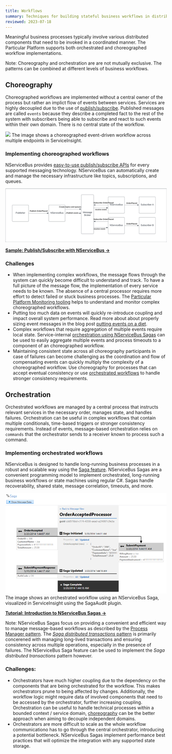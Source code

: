 ```yaml
---
title: Workflows
summary: Techniques for building stateful business workflows in distributed systems
reviewed: 2023-07-18
---
```


Meaningful business processes typically involve various distributed components that need to be invoked in a coordinated manner. The Particular Platform supports both orchestrated and choreographed workflow implementations.

Note: Choreography and orchestration are are not mutually exclusive. The patterns can be combined at different levels of business workflows.

## Choreography

Choreographed workflows are implemented without a central owner of the process but rather an implict flow of events between services. Services are highly decoupled due to the use of [publish/subscribe](/architecture/messaging.md#communication-styles-publishsubscribe-pattern). Published messages are called `events` because they describe a completed fact to the rest of the system with subscribers being able to subscribe and react to such events within their own domain. There is no central state of the workflow.

![](/serviceinsight/images/overview-sequence-diagram.png)
The image shows a choreographed event-driven workflow across multiple endpoints in ServiceInsight.

### Implementing choreographed workflows

NServiceBus provides [easy-to-use publish/subscribe APIs](/nservicebus/messaging/publish-subscribe/publish-handle-event.md) for every supported messaging technology. NServiceBus can automatically create and manage the necessary infrastructure like topics, subscriptions, and queues.

![](nsb-publish-subscribe.png)

[**Sample: Publish/Subscribe with NServiceBus →**](/samples/pubsub/native/)

### Challenges

* When implementing complex workflows, the message flows through the system can quickly become difficult to understand and track. To have a full picture of the message flow, the implementation of every service needs to be known. The absence of a central processor requires more effort to detect failed or stuck business processes. The [Particular Platform Monitoring tooling](/monitoring/) helps to understand and monitor complex choreographed workflows.
* Putting too much data on events will quickly re-introduce coupling and impact overall system performance. Read more about about properly sizing event messages in the blog post [putting events on a diet](https://particular.net/blog/putting-your-events-on-a-diet).
* Complex workflows that require aggregation of multiple events require local state. Service-internal [orchestration using NServiceBus Sagas](#orchestration) can be used to easily aggregate multiple events and process timeouts to a component of an choreographed workflow.
* Maintaining consistent state across all choreography participants in case of failures can become challenging as the coordination and flow of compensating events can quickly multiply the complexity of a choreographed workflow. Use choreography for processes that can accept eventual consistency or use [orchestrated workflows](#orchestration) to handle stronger consistency requirements.


## Orchestration

Orchestrated workflows are managed by a central process that instructs relevant services in the necessary order, manages state, and handles failures. Orchestration can be useful in complex workflows that contain multiple conditionals, time-based triggers or stronger consistency requirements. Instead of events, message-based orchestration relies on `commands` that the orchestrator sends to a receiver known to process such a command.

### Implementing orchestrated workflows

NServiceBus is designed to handle long-running business processes in a robust and scalable way using the [Saga feature](/nservicebus/sagas/). NServiceBus Sagas are a convenient programming model to implement orchestrated, long-running business workflows or state machines using regular C#. Sagas handle recoverability, shared state, message correlation, timeouts, and more.

![](/serviceinsight/images/overview-sagaview.png)
The image shows an orchestrated workflow using an NServiceBus Saga, visualized in ServiceInsight using the SagaAudit plugin.

[**Tutorial: Introduction to NServiceBus Sagas →**](/tutorials/nservicebus-sagas/1-saga-basics/)

Note: NServiceBus Sagas focus on providing a convenient and efficient way to manage message-based workflows as described by the [Process Manager pattern](https://www.enterpriseintegrationpatterns.com/patterns/messaging/ProcessManager.html). The [*Saga distributed transactions* pattern](https://learn.microsoft.com/en-us/azure/architecture/reference-architectures/saga/saga) is primarily concerened with managing long-lived transactions and ensuring consistency across multiple operations, especially in the presence of failures. The NServiceBus Saga feature can be used to implement the *Saga distributed transactions* pattern however.

### Challenges:

* Orchestrators have much higher coupling due to the dependency on the components that are being orchestrated for the workflow. This makes orchestrators prune to being affected by changes. Additionally, the workflow logic might require data of involved components  that need to be accessed by the orchestrator, further increasing coupling. Orchestration can be useful to handle technical processes within a bounded context / service domain, [choreography](#choreography) can be the better approach when aiming to decouple independent domains.
* Orchestrators are more difficult to scale as the whole workflow communicationo has to go through the central orchestrator, introducing a potential bottleneck. NServiceBus Sagas implement performance best practices that will optimize the integration with any supported state storage.

